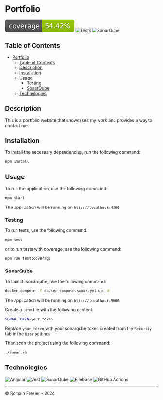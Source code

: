 # Portfolio

![](coverage-badge.svg)
<img src="https://img.shields.io/badge/tests-passed-green" alt="Tests">
<img src="https://img.shields.io/badge/sonar-passed-blue" alt="SonarQube">

## Table of Contents

<!-- TOC -->
* [Portfolio](#portfolio)
  * [Table of Contents](#table-of-contents)
  * [Description](#description)
  * [Installation](#installation)
  * [Usage](#usage)
    * [Testing](#testing)
    * [SonarQube](#sonarqube)
  * [Technologies](#technologies)
<!-- TOC -->

## Description

This is a portfolio website that showcases my work and provides a way to contact me.

## Installation

To install the necessary dependencies, run the following command:

```bash
npm install
```

## Usage

To run the application, use the following command:

```bash
npm start
```

The application will be running on `http://localhost:4200`.

### Testing

To run tests, use the following command:

```bash
npm test
```

or to run tests with coverage, use the following command:

```bash
npm run test:coverage
```

### SonarQube

To launch sonarqube, use the following command:

```bash
docker-compose -f docker-compose.sonar.yml up -d
```

The application will be running on `http://localhost:9000`.

Create a `.env` file with the following content:

```bash
SONAR_TOKEN=your_token
```

Replace `your_token` with your sonarqube token created from the `Security` tab in the `User` settings

Then scan the project using the following command:

```bash
./sonar.sh
```

## Technologies

<div>
    <img src="https://img.shields.io/badge/Angular-red?logo=angular" alt="Angular">
    <img src="https://img.shields.io/badge/Jest-green?logo=jest" alt="Jest">
    <img src="https://img.shields.io/badge/SonarQube-blue?logo=sonarqube" alt="SonarQube">
    <img src="https://img.shields.io/badge/Firebase-yellow?logo=firebase" alt="Firebase">
    <img src="https://img.shields.io/badge/GitHub%20Actions-black?logo=github" alt="GitHub Actions">
</div>

---

© Romain Frezier - 2024
